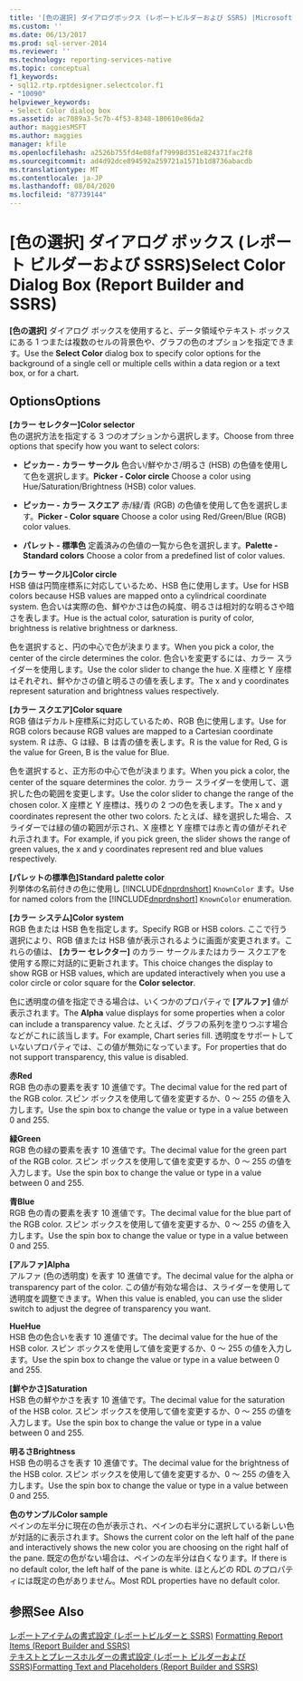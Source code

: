 ```yaml
---
title: '[色の選択] ダイアログボックス (レポートビルダーおよび SSRS) |Microsoft Docs'
ms.custom: ''
ms.date: 06/13/2017
ms.prod: sql-server-2014
ms.reviewer: ''
ms.technology: reporting-services-native
ms.topic: conceptual
f1_keywords:
- sql12.rtp.rptdesigner.selectcolor.f1
- "10090"
helpviewer_keywords:
- Select Color dialog box
ms.assetid: ac7089a3-5c7b-4f53-8348-180610e86da2
author: maggiesMSFT
ms.author: maggies
manager: kfile
ms.openlocfilehash: a2526b755fd4e08faf79998d351e824371fac2f8
ms.sourcegitcommit: ad4d92dce894592a259721a1571b1d8736abacdb
ms.translationtype: MT
ms.contentlocale: ja-JP
ms.lasthandoff: 08/04/2020
ms.locfileid: "87739144"
---
```

# <a name="select-color-dialog-box-report-builder-and-ssrs"></a><span data-ttu-id="d2af2-102">[色の選択] ダイアログ ボックス (レポート ビルダーおよび SSRS)</span><span class="sxs-lookup"><span data-stu-id="d2af2-102">Select Color Dialog Box (Report Builder and SSRS)</span></span>
  <span data-ttu-id="d2af2-103">**[色の選択]** ダイアログ ボックスを使用すると、データ領域やテキスト ボックスにある 1 つまたは複数のセルの背景色や、グラフの色のオプションを指定できます。</span><span class="sxs-lookup"><span data-stu-id="d2af2-103">Use the **Select Color** dialog box to specify color options for the background of a single cell or multiple cells within a data region or a text box, or for a chart.</span></span>  
  
## <a name="options"></a><span data-ttu-id="d2af2-104">Options</span><span class="sxs-lookup"><span data-stu-id="d2af2-104">Options</span></span>  
 <span data-ttu-id="d2af2-105">**[カラー セレクター]**</span><span class="sxs-lookup"><span data-stu-id="d2af2-105">**Color selector**</span></span>  
 <span data-ttu-id="d2af2-106">色の選択方法を指定する 3 つのオプションから選択します。</span><span class="sxs-lookup"><span data-stu-id="d2af2-106">Choose from three options that specify how you want to select colors:</span></span>  
  
-   <span data-ttu-id="d2af2-107">**ピッカー - カラー サークル** 色合い/鮮やかさ/明るさ (HSB) の色値を使用して色を選択します。</span><span class="sxs-lookup"><span data-stu-id="d2af2-107">**Picker - Color circle** Choose a color using Hue/Saturation/Brightness (HSB) color values.</span></span>  
  
-   <span data-ttu-id="d2af2-108">**ピッカー - カラー スクエア** 赤/緑/青 (RGB) の色値を使用して色を選択します。</span><span class="sxs-lookup"><span data-stu-id="d2af2-108">**Picker - Color square** Choose a color using Red/Green/Blue (RGB) color values.</span></span>  
  
-   <span data-ttu-id="d2af2-109">**パレット - 標準色** 定義済みの色値の一覧から色を選択します。</span><span class="sxs-lookup"><span data-stu-id="d2af2-109">**Palette - Standard colors** Choose a color from a predefined list of color values.</span></span>  
  
 <span data-ttu-id="d2af2-110">**[カラー サークル]**</span><span class="sxs-lookup"><span data-stu-id="d2af2-110">**Color circle**</span></span>  
 <span data-ttu-id="d2af2-111">HSB 値は円筒座標系に対応しているため、HSB 色に使用します。</span><span class="sxs-lookup"><span data-stu-id="d2af2-111">Use for HSB colors because HSB values are mapped onto a cylindrical coordinate system.</span></span> <span data-ttu-id="d2af2-112">色合いは実際の色、鮮やかさは色の純度、明るさは相対的な明るさや暗さを表します。</span><span class="sxs-lookup"><span data-stu-id="d2af2-112">Hue is the actual color, saturation is purity of color, brightness is relative brightness or darkness.</span></span>  
  
 <span data-ttu-id="d2af2-113">色を選択すると、円の中心で色が決まります。</span><span class="sxs-lookup"><span data-stu-id="d2af2-113">When you pick a color, the center of the circle determines the color.</span></span> <span data-ttu-id="d2af2-114">色合いを変更するには、カラー スライダーを使用します。</span><span class="sxs-lookup"><span data-stu-id="d2af2-114">Use the color slider to change the hue.</span></span> <span data-ttu-id="d2af2-115">X 座標と Y 座標はそれぞれ、鮮やかさの値と明るさの値を表します。</span><span class="sxs-lookup"><span data-stu-id="d2af2-115">The x and y coordinates represent saturation and brightness values respectively.</span></span>  
  
 <span data-ttu-id="d2af2-116">**[カラー スクエア]**</span><span class="sxs-lookup"><span data-stu-id="d2af2-116">**Color square**</span></span>  
 <span data-ttu-id="d2af2-117">RGB 値はデカルト座標系に対応しているため、RGB 色に使用します。</span><span class="sxs-lookup"><span data-stu-id="d2af2-117">Use for RGB colors because RGB values are mapped to a Cartesian coordinate system.</span></span> <span data-ttu-id="d2af2-118">R は赤、G は緑、B は青の値を表します。</span><span class="sxs-lookup"><span data-stu-id="d2af2-118">R is the value for Red, G is the value for Green, B is the value for Blue.</span></span>  
  
 <span data-ttu-id="d2af2-119">色を選択すると、正方形の中心で色が決まります。</span><span class="sxs-lookup"><span data-stu-id="d2af2-119">When you pick a color, the center of the square determines the color.</span></span> <span data-ttu-id="d2af2-120">カラー スライダーを使用して、選択した色の範囲を変更します。</span><span class="sxs-lookup"><span data-stu-id="d2af2-120">Use the color slider to change the range of the chosen color.</span></span> <span data-ttu-id="d2af2-121">X 座標と Y 座標は、残りの 2 つの色を表します。</span><span class="sxs-lookup"><span data-stu-id="d2af2-121">The x and y coordinates represent the other two colors.</span></span> <span data-ttu-id="d2af2-122">たとえば、緑を選択した場合、スライダーでは緑の値の範囲が示され、X 座標と Y 座標では赤と青の値がそれぞれ示されます。</span><span class="sxs-lookup"><span data-stu-id="d2af2-122">For example, if you pick green, the slider shows the range of green values, the x and y coordinates represent red and blue values respectively.</span></span>  
  
 <span data-ttu-id="d2af2-123">**[パレットの標準色]**</span><span class="sxs-lookup"><span data-stu-id="d2af2-123">**Standard palette color**</span></span>  
 <span data-ttu-id="d2af2-124">列挙体の名前付きの色に使用し [!INCLUDE[dnprdnshort](../includes/dnprdnshort-md.md)] `KnownColor` ます。</span><span class="sxs-lookup"><span data-stu-id="d2af2-124">Use for named colors from the [!INCLUDE[dnprdnshort](../includes/dnprdnshort-md.md)] `KnownColor` enumeration.</span></span>  
  
 <span data-ttu-id="d2af2-125">**[カラー システム]**</span><span class="sxs-lookup"><span data-stu-id="d2af2-125">**Color system**</span></span>  
 <span data-ttu-id="d2af2-126">RGB 色または HSB 色を指定します。</span><span class="sxs-lookup"><span data-stu-id="d2af2-126">Specify RGB or HSB colors.</span></span> <span data-ttu-id="d2af2-127">ここで行う選択により、RGB 値または HSB 値が表示されるように画面が変更されます。これらの値は、 **[カラー セレクター]** のカラー サークルまたはカラー スクエアを使用する際に対話的に更新されます。</span><span class="sxs-lookup"><span data-stu-id="d2af2-127">This choice changes the display to show RGB or HSB values, which are updated interactively when you use a color circle or color square for the **Color selector**.</span></span>  
  
 <span data-ttu-id="d2af2-128">色に透明度の値を指定できる場合は、いくつかのプロパティで **[アルファ]** 値が表示されます。</span><span class="sxs-lookup"><span data-stu-id="d2af2-128">The **Alpha** value displays for some properties when a color can include a transparency value.</span></span> <span data-ttu-id="d2af2-129">たとえば、グラフの系列を塗りつぶす場合などがこれに該当します。</span><span class="sxs-lookup"><span data-stu-id="d2af2-129">For example, Chart series fill.</span></span> <span data-ttu-id="d2af2-130">透明度をサポートしていないプロパティでは、この値が無効になっています。</span><span class="sxs-lookup"><span data-stu-id="d2af2-130">For properties that do not support transparency, this value is disabled.</span></span>  
  
 <span data-ttu-id="d2af2-131">**赤**</span><span class="sxs-lookup"><span data-stu-id="d2af2-131">**Red**</span></span>  
 <span data-ttu-id="d2af2-132">RGB 色の赤の要素を表す 10 進値です。</span><span class="sxs-lookup"><span data-stu-id="d2af2-132">The decimal value for the red part of the RGB color.</span></span> <span data-ttu-id="d2af2-133">スピン ボックスを使用して値を変更するか、0 ～ 255 の値を入力します。</span><span class="sxs-lookup"><span data-stu-id="d2af2-133">Use the spin box to change the value or type in a value between 0 and 255.</span></span>  
  
 <span data-ttu-id="d2af2-134">**緑**</span><span class="sxs-lookup"><span data-stu-id="d2af2-134">**Green**</span></span>  
 <span data-ttu-id="d2af2-135">RGB 色の緑の要素を表す 10 進値です。</span><span class="sxs-lookup"><span data-stu-id="d2af2-135">The decimal value for the green part of the RGB color.</span></span> <span data-ttu-id="d2af2-136">スピン ボックスを使用して値を変更するか、0 ～ 255 の値を入力します。</span><span class="sxs-lookup"><span data-stu-id="d2af2-136">Use the spin box to change the value or type in a value between 0 and 255.</span></span>  
  
 <span data-ttu-id="d2af2-137">**青**</span><span class="sxs-lookup"><span data-stu-id="d2af2-137">**Blue**</span></span>  
 <span data-ttu-id="d2af2-138">RGB 色の青の要素を表す 10 進値です。</span><span class="sxs-lookup"><span data-stu-id="d2af2-138">The decimal value for the blue part of the RGB color.</span></span> <span data-ttu-id="d2af2-139">スピン ボックスを使用して値を変更するか、0 ～ 255 の値を入力します。</span><span class="sxs-lookup"><span data-stu-id="d2af2-139">Use the spin box to change the value or type in a value between 0 and 255.</span></span>  
  
 <span data-ttu-id="d2af2-140">**[アルファ]**</span><span class="sxs-lookup"><span data-stu-id="d2af2-140">**Alpha**</span></span>  
 <span data-ttu-id="d2af2-141">アルファ (色の透明度) を表す 10 進値です。</span><span class="sxs-lookup"><span data-stu-id="d2af2-141">The decimal value for the alpha or transparency part of the color.</span></span> <span data-ttu-id="d2af2-142">この値が有効な場合は、スライダーを使用して透明度を調整できます。</span><span class="sxs-lookup"><span data-stu-id="d2af2-142">When this value is enabled, you can use the slider switch to adjust the degree of transparency you want.</span></span>  
  
 <span data-ttu-id="d2af2-143">**Hue**</span><span class="sxs-lookup"><span data-stu-id="d2af2-143">**Hue**</span></span>  
 <span data-ttu-id="d2af2-144">HSB 色の色合いを表す 10 進値です。</span><span class="sxs-lookup"><span data-stu-id="d2af2-144">The decimal value for the hue of the HSB color.</span></span> <span data-ttu-id="d2af2-145">スピン ボックスを使用して値を変更するか、0 ～ 255 の値を入力します。</span><span class="sxs-lookup"><span data-stu-id="d2af2-145">Use the spin box to change the value or type in a value between 0 and 255.</span></span>  
  
 <span data-ttu-id="d2af2-146">**[鮮やかさ]**</span><span class="sxs-lookup"><span data-stu-id="d2af2-146">**Saturation**</span></span>  
 <span data-ttu-id="d2af2-147">HSB 色の鮮やかさを表す 10 進値です。</span><span class="sxs-lookup"><span data-stu-id="d2af2-147">The decimal value for the saturation of the HSB color.</span></span> <span data-ttu-id="d2af2-148">スピン ボックスを使用して値を変更するか、0 ～ 255 の値を入力します。</span><span class="sxs-lookup"><span data-stu-id="d2af2-148">Use the spin box to change the value or type in a value between 0 and 255.</span></span>  
  
 <span data-ttu-id="d2af2-149">**明るさ**</span><span class="sxs-lookup"><span data-stu-id="d2af2-149">**Brightness**</span></span>  
 <span data-ttu-id="d2af2-150">HSB 色の明るさを表す 10 進値です。</span><span class="sxs-lookup"><span data-stu-id="d2af2-150">The decimal value for the brightness of the HSB color.</span></span> <span data-ttu-id="d2af2-151">スピン ボックスを使用して値を変更するか、0 ～ 255 の値を入力します。</span><span class="sxs-lookup"><span data-stu-id="d2af2-151">Use the spin box to change the value or type in a value between 0 and 255.</span></span>  
  
 <span data-ttu-id="d2af2-152">**色のサンプル**</span><span class="sxs-lookup"><span data-stu-id="d2af2-152">**Color sample**</span></span>  
 <span data-ttu-id="d2af2-153">ペインの左半分に現在の色が表示され、ペインの右半分に選択している新しい色が対話的に表示されます。</span><span class="sxs-lookup"><span data-stu-id="d2af2-153">Shows the current color on the left half of the pane and interactively shows the new color you are choosing on the right half of the pane.</span></span> <span data-ttu-id="d2af2-154">既定の色がない場合は、ペインの左半分は白くなります。</span><span class="sxs-lookup"><span data-stu-id="d2af2-154">If there is no default color, the left half of the pane is white.</span></span> <span data-ttu-id="d2af2-155">ほとんどの RDL のプロパティには既定の色がありません。</span><span class="sxs-lookup"><span data-stu-id="d2af2-155">Most RDL properties have no default color.</span></span>  
  
## <a name="see-also"></a><span data-ttu-id="d2af2-156">参照</span><span class="sxs-lookup"><span data-stu-id="d2af2-156">See Also</span></span>  
 <span data-ttu-id="d2af2-157">[レポートアイテムの書式設定 &#40;レポートビルダーと SSRS&#41;](report-design/formatting-report-items-report-builder-and-ssrs.md) </span><span class="sxs-lookup"><span data-stu-id="d2af2-157">[Formatting Report Items &#40;Report Builder and SSRS&#41;](report-design/formatting-report-items-report-builder-and-ssrs.md) </span></span>  
 [<span data-ttu-id="d2af2-158">テキストとプレースホルダーの書式設定 &#40;レポート ビルダーおよび SSRS&#41;</span><span class="sxs-lookup"><span data-stu-id="d2af2-158">Formatting Text and Placeholders &#40;Report Builder and SSRS&#41;</span></span>](report-design/formatting-text-and-placeholders-report-builder-and-ssrs.md)  
  
  
